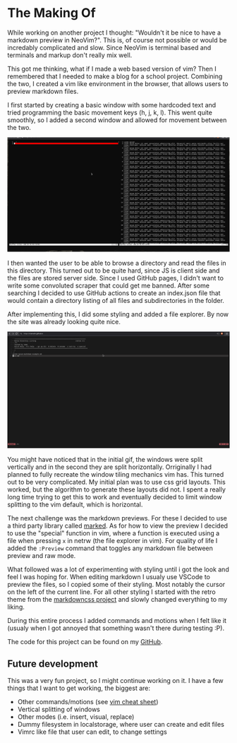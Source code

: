 # The Making Of
While working on another project I thought: "Wouldn't it be nice to have a markdown preview in NeoVim?". This is, of course not possible or would be incredably complicated and slow. Since NeoVim is terminal based and terminals and markup don't really mix well.

This got me thinking, what if I made a web based version of vim? Then I remembered that I needed to make a blog for a school project. Combining the two, I created a vim like environment in the browser, that allows users to preview markdown files.

I first started by creating a basic window with some hardcoded text and tried programming the basic movement keys (h, j, k, l). This went quite smoothly, so I added a second window and allowed for movement between the two.

![Gif of the first itiration with movement working](/assets/images/the-making-of/first-movement.gif)

I then wanted the user to be able to browse a directory and read the files in this directory. This turned out to be quite hard, since JS is client side and the files are stored server side. Since I used GitHub pages, I didn't want to write some convoluted scraper that could get me banned. After some searching I decided to use GitHub actions to create an index.json file that would contain a directory listing of all files and subdirectories in the folder.

After implementing this, I did some styling and added a file explorer. By now the site was already looking quite nice.

![Gif of the project whith most styling done](/assets/images/the-making-of/after-styling.gif)

You might have noticed that in the initial gif, the windows were split vertically and in the second they are split horizontally. Orriginally I had planned to fully recreate the window tiling mechanics vim has. This turned out to be very complicated. My initial plan was to use css grid layouts. This worked, but the algorithm to generate these layouts did not. I spent a really long time trying to get this to work and eventually decided to limit window splitting to the vim default, which is horizontal.

The next challenge was the markdown previews. For these I decided to use a third party library called [marked](https://marked.js.org/). As for how to view the preview I decided to use the "special" function in vim, where a function is executed using a file when pressing `x` in netrw (the file explorer in vim). For quality of life I added the `:Preview` command that toggles any markdown file between preview and raw mode.

What followed was a lot of experimenting with styling until i got the look and feel I was hoping for. When editing markdown I usualy use VSCode to preview the files, so I copied some of their styling. Most notably the cursor on the left of the current line. For all other styling I started with the retro theme from the [markdowncss project](https://github.com/markdowncss/retro) and slowly changed everything to my liking.

During this entire process I added commands and motions when I felt like it (usualy when I got annoyed that something wasn't there during testing :P).

The code for this project can be found on my [GitHub](https://github.com/stanvdm/stanvdm.github.io).

## Future development
This was a very fun project, so I might continue working on it. I have a few things that I want to get working, the biggest are:
- Other commands/motions (see [vim cheat sheet](https://vim.rtorr.com/))
- Vertical splitting of windows
- Other modes (i.e. insert, visual, replace)
- Dummy filesystem in localstorage, where user can create and edit files
- Vimrc like file that user can edit, to change settings

